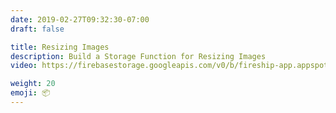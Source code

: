 ```yaml
---
date: 2019-02-27T09:32:30-07:00
draft: false

title: Resizing Images
description: Build a Storage Function for Resizing Images
video: https://firebasestorage.googleapis.com/v0/b/fireship-app.appspot.com/o/courses%2Fcloud-functions-master-course%2F5-resize.mp4?alt=media&token=fed834f0-f125-4fb9-a298-bee28a093ab1

weight: 20
emoji: 📦
---
```

